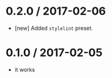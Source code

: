 0.2.0 / 2017-02-06
==================
- [new] Added `stylelint` preset.

0.1.0 / 2017-02-05
==================
- it works
